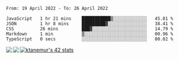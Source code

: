 <!--START_SECTION:waka-->

```text
From: 19 April 2022 - To: 26 April 2022

JavaScript   1 hr 21 mins    ███████████▒░░░░░░░░░░░░░   45.81 %
JSON         1 hr 8 mins     █████████▓░░░░░░░░░░░░░░░   38.41 %
CSS          26 mins         ███▓░░░░░░░░░░░░░░░░░░░░░   14.79 %
Markdown     1 min           ▒░░░░░░░░░░░░░░░░░░░░░░░░   00.96 %
TypeScript   0 secs          ░░░░░░░░░░░░░░░░░░░░░░░░░   00.02 %
```

<!--END_SECTION:waka-->
<a href="https://github.com/anuraghazra/github-readme-stats">
  <img align="left" src="https://github-readme-stats.vercel.app/api?username=Tanesan&count_private=true&show_icons=true" />
<img align="left" src="https://github-readme-stats.vercel.app/api/top-langs/?username=Tanesan" />
</a>

[![ktanemur's 42 stats](https://badge42.vercel.app/api/v2/cl1wslf6s002109l771rng2w8/stats?cursusId=21&coalitionId=62)](https://github.com/JaeSeoKim/badge42)
